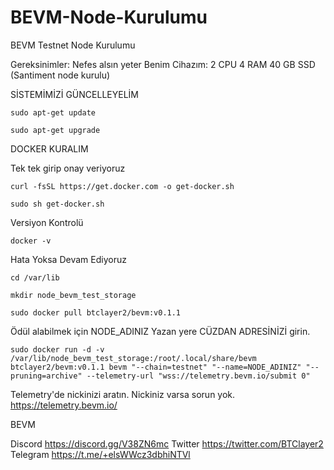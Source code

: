# BEVM-Node-Kurulumu
BEVM Testnet Node Kurulumu

Gereksinimler: Nefes alsın yeter
Benim Cihazım: 2 CPU 4 RAM 40 GB SSD (Santiment node kurulu)


SİSTEMİMİZİ GÜNCELLEYELİM

```
sudo apt-get update
```
```
sudo apt-get upgrade
```

DOCKER KURALIM


Tek tek girip onay veriyoruz

```
curl -fsSL https://get.docker.com -o get-docker.sh
```

```
sudo sh get-docker.sh
```

Versiyon Kontrolü

```
docker -v
```

Hata Yoksa Devam Ediyoruz

```
cd /var/lib
```
```
mkdir node_bevm_test_storage
```
```
sudo docker pull btclayer2/bevm:v0.1.1
```

Ödül alabilmek için NODE_ADINIZ Yazan yere CÜZDAN ADRESİNİZİ girin.

```
sudo docker run -d -v /var/lib/node_bevm_test_storage:/root/.local/share/bevm btclayer2/bevm:v0.1.1 bevm "--chain=testnet" "--name=NODE_ADINIZ" "--pruning=archive" --telemetry-url "wss://telemetry.bevm.io/submit 0"
```


Telemetry'de nickinizi aratın. Nickiniz varsa sorun yok. https://telemetry.bevm.io/


BEVM

Discord https://discord.gg/V38ZN6mc
Twitter https://twitter.com/BTClayer2
Telegram https://t.me/+elsWWcz3dbhiNTVl
